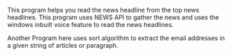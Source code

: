 This program helps you read the news headline from the top news headlines.
This program uses NEWS API to gather the news and uses the windows inbuilt voice feature to read the news headlines.

Another Program here uses sort algorithm to extract the email addresses in a given string of articles or paragraph.
